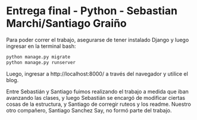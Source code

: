# Entrega final - Python - Sebastian Marchi/Santiago Graiño

Para poder correr el trabajo, asegurarse de tener instalado Django y luego ingresar en la terminal bash:

```bash
python manage.py migrate
python manage.py runserver
```

Luego, ingresar a http://localhost:8000/ a través del navegador y utilice el blog.

Entre Sebastián y Santiago fuimos realizando el trabajo a medida que iban avanzando las clases, y luego Sebastián se encargó de modificar ciertas cosas de la estructura, y Santiago de corregir ruteos y los readme.
Nuestro otro compañero, Santiago Sanchez Say, no formó parte del trabajo.
